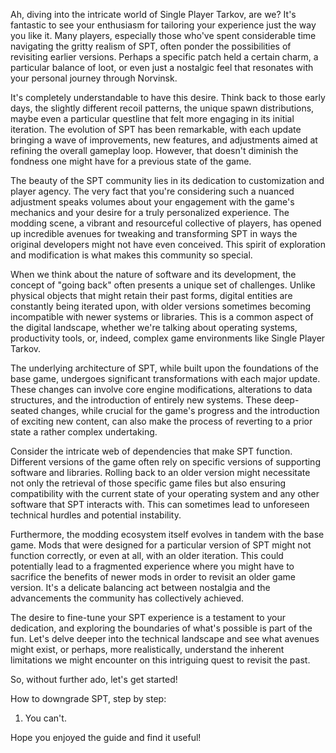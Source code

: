 Ah, diving into the intricate world of Single Player Tarkov, are we? It's fantastic to see your enthusiasm for tailoring your experience just the way you like it. Many players, especially those who've spent considerable time navigating the gritty realism of SPT, often ponder the possibilities of revisiting earlier versions. Perhaps a specific patch held a certain charm, a particular balance of loot, or even just a nostalgic feel that resonates with your personal journey through Norvinsk.

It's completely understandable to have this desire. Think back to those early days, the slightly different recoil patterns, the unique spawn distributions, maybe even a particular questline that felt more engaging in its initial iteration. The evolution of SPT has been remarkable, with each update bringing a wave of improvements, new features, and adjustments aimed at refining the overall gameplay loop. However, that doesn't diminish the fondness one might have for a previous state of the game.

The beauty of the SPT community lies in its dedication to customization and player agency. The very fact that you're considering such a nuanced adjustment speaks volumes about your engagement with the game's mechanics and your desire for a truly personalized experience. The modding scene, a vibrant and resourceful collective of players, has opened up incredible avenues for tweaking and transforming SPT in ways the original developers might not have even conceived. This spirit of exploration and modification is what makes this community so special.

When we think about the nature of software and its development, the concept of "going back" often presents a unique set of challenges. Unlike physical objects that might retain their past forms, digital entities are constantly being iterated upon, with older versions sometimes becoming incompatible with newer systems or libraries. This is a common aspect of the digital landscape, whether we're talking about operating systems, productivity tools, or, indeed, complex game environments like Single Player Tarkov.

The underlying architecture of SPT, while built upon the foundations of the base game, undergoes significant transformations with each major update. These changes can involve core engine modifications, alterations to data structures, and the introduction of entirely new systems. These deep-seated changes, while crucial for the game's progress and the introduction of exciting new content, can also make the process of reverting to a prior state a rather complex undertaking.

Consider the intricate web of dependencies that make SPT function. Different versions of the game often rely on specific versions of supporting software and libraries. Rolling back to an older version might necessitate not only the retrieval of those specific game files but also ensuring compatibility with the current state of your operating system and any other software that SPT interacts with. This can sometimes lead to unforeseen technical hurdles and potential instability.

Furthermore, the modding ecosystem itself evolves in tandem with the base game. Mods that were designed for a particular version of SPT might not function correctly, or even at all, with an older iteration. This could potentially lead to a fragmented experience where you might have to sacrifice the benefits of newer mods in order to revisit an older game version. It's a delicate balancing act between nostalgia and the advancements the community has collectively achieved.

The desire to fine-tune your SPT experience is a testament to your dedication, and exploring the boundaries of what's possible is part of the fun. Let's delve deeper into the technical landscape and see what avenues might exist, or perhaps, more realistically, understand the inherent limitations we might encounter on this intriguing quest to revisit the past.

So, without further ado, let's get started!

How to downgrade SPT, step by step:
1. You can't.

Hope you enjoyed the guide and find it useful!
